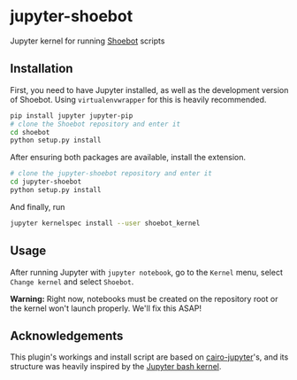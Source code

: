# jupyter-shoebot

Jupyter kernel for running [Shoebot](https://github.com/shoebot/shoebot) scripts

## Installation

First, you need to have Jupyter installed, as well as the development version
of Shoebot. Using `virtualenvwrapper` for this is heavily recommended.

```bash
pip install jupyter jupyter-pip
# clone the Shoebot repository and enter it
cd shoebot
python setup.py install
```

After ensuring both packages are available, install the extension.

```bash
# clone the jupyter-shoebot repository and enter it
cd jupyter-shoebot
python setup.py install
```

And finally, run

```bash
jupyter kernelspec install --user shoebot_kernel
```

## Usage

After running Jupyter with `jupyter notebook`, go to the `Kernel` menu, select `Change kernel` and select `Shoebot`.

**Warning:** Right now, notebooks must be created on the repository root or the kernel won't launch properly. We'll fix this ASAP!

## Acknowledgements

This plugin's workings and install script are based on [cairo-jupyter](https://github.com/fomightez/cairo-jupyter)'s, and its structure was heavily inspired by the [Jupyter bash kernel](https://github.com/takluyver/bash_kernel).
